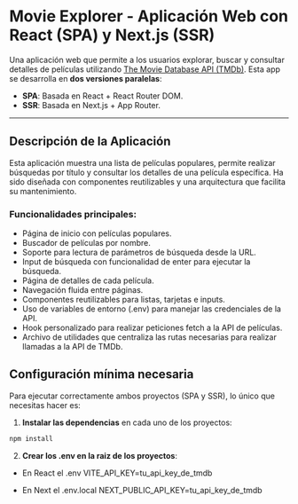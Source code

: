 # Movie Explorer - Aplicación Web con React (SPA) y Next.js (SSR)

Una aplicación web que permite a los usuarios explorar, buscar y consultar detalles de películas utilizando [The Movie Database API (TMDb)](https://www.themoviedb.org/). Esta app se desarrolla en **dos versiones paralelas**:

- **SPA**: Basada en React + React Router DOM.
- **SSR**: Basada en Next.js + App Router.

---

## Descripción de la Aplicación

Esta aplicación muestra una lista de películas populares, permite realizar búsquedas por título y consultar los detalles de una película específica. Ha sido diseñada con componentes reutilizables y una arquitectura que facilita su mantenimiento.

### Funcionalidades principales:

- Página de inicio con películas populares.
- Buscador de películas por nombre.
- Soporte para lectura de parámetros de búsqueda desde la URL.
- Input de búsqueda con funcionalidad de enter para ejecutar la búsqueda.
- Página de detalles de cada película.
- Navegación fluida entre páginas.
- Componentes reutilizables para listas, tarjetas e inputs.
- Uso de variables de entorno (.env) para manejar las credenciales de la API.
- Hook personalizado para realizar peticiones fetch a la API de películas.
- Archivo de utilidades que centraliza las rutas necesarias para realizar llamadas a la API de TMDb.

## Configuración mínima necesaria

Para ejecutar correctamente ambos proyectos (SPA y SSR), lo único que necesitas hacer es:

1. **Instalar las dependencias** en cada uno de los proyectos:

```bash
npm install
```

2. **Crear los .env en la raiz de los proyectos**:

- En React el .env
VITE_API_KEY=tu_api_key_de_tmdb

- En Next el .env.local
NEXT_PUBLIC_API_KEY=tu_api_key_de_tmdb
